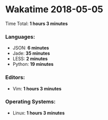 # Wakatime 2018-05-05

Time Total: **1 hours 3 minutes**

### Languages:
- JSON: **6 minutes** 
- Jade: **35 minutes** 
- LESS: **2 minutes** 
- Python: **19 minutes** 

### Editors:
- Vim: **1 hours 3 minutes** 

### Operating Systems:
- Linux: **1 hours 3 minutes** 

